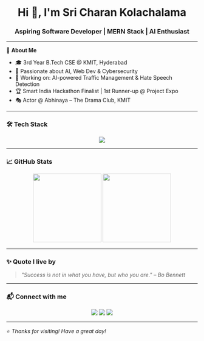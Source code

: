 <h1 align="center">Hi 👋, I'm Sri Charan Kolachalama</h1>
<h3 align="center">Aspiring Software Developer | MERN Stack | AI Enthusiast</h3>

---

🌟 **About Me**  
- 🎓 3rd Year B.Tech CSE @ KMIT, Hyderabad  
- 🧠 Passionate about AI, Web Dev & Cybersecurity  
- 🚀 Working on: AI-powered Traffic Management & Hate Speech Detection  
- 🏆 Smart India Hackathon Finalist | 1st Runner-up @ Project Expo  
- 🎭 Actor @ Abhinaya – The Drama Club, KMIT

---

### 🛠️ Tech Stack

<div align="center">
  <img src="https://skillicons.dev/icons?i=js,html,css,react,nodejs,express,mongodb,java,python,git,github,aws" />
</div>

---

### 📈 GitHub Stats

<p align="center">
  <img src="https://github-readme-stats.vercel.app/api?username=charanoverse&show_icons=true&theme=tokyonight" height="180"/>
  <img src="https://github-readme-streak-stats.herokuapp.com/?user=charanoverse&theme=tokyonight" height="180"/>
</p>

---

### ✨ Quote I live by
> *"Success is not in what you have, but who you are." – Bo Bennett*

---

### 📬 Connect with me

<p align="center">
  <a href="https://www.linkedin.com/in/sricharankolachalama/" target="_blank"><img src="https://img.shields.io/badge/LinkedIn-blue?logo=linkedin&style=for-the-badge"/></a>
  <a href="mailto:sricharankolachlama@gmail.com"><img src="https://img.shields.io/badge/Gmail-red?logo=gmail&style=for-the-badge"/></a>
  <a href="https://github.com/charanoverse"><img src="https://img.shields.io/badge/GitHub-000?logo=github&style=for-the-badge"/></a>
</p>

---

⭐️ _Thanks for visiting! Have a great day!_
